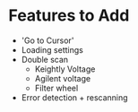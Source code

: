 # Features to Add
- 'Go to Cursor'
- Loading settings
- Double scan
    - Keightly Voltage
    - Agilent voltage
    - Filter wheel
- Error detection + rescanning  